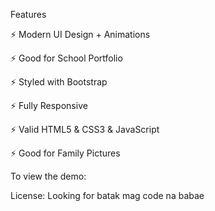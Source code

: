 Features

⚡️ Modern UI Design + Animations

⚡️ Good for School Portfolio

⚡️ Styled with Bootstrap

⚡️ Fully Responsive

⚡️ Valid HTML5 & CSS3 & JavaScript

⚡️ Good for Family Pictures

To view the demo: 

License: Looking for batak mag code na babae
